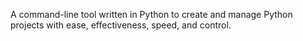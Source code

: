 A command-line tool written in Python to create and manage Python projects with ease, effectiveness, speed, and control.
